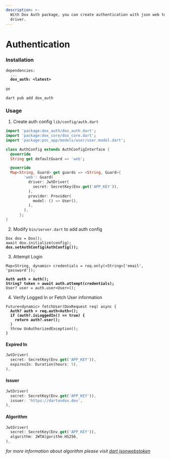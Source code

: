 ```yaml
---
description: >-
  With Dox Auth package, you can create authentication with json web token(JWT)
  driver.
---
```


# Authentication

### Installation

<pre class="language-yaml"><code class="lang-yaml">dependencies:
  ...
<strong>  dox_auth: &#x3C;latest>
</strong></code></pre>

or

```shell
dart pub add dox_auth
```

### Usage

1. Create auth config `lib/config/auth.dart`

```dart
import 'package:dox_auth/dox_auth.dart';
import 'package:dox_core/dox_core.dart';
import 'package:poc_app/models/user/user.model.dart';

class AuthConfig extends AuthConfigInterface {
  @override
  String get defaultGuard => 'web';

  @override
  Map<String, Guard> get guards => <String, Guard>{
        'web': Guard(
          driver: JwtDriver(
            secret: SecretKey(Env.get('APP_KEY')),
          ),
          provider: Provider(
            model: () => User(),
          ),
        ),
      };
}
```

2. Modify `bin/server.dart` to add auth config

<pre class="language-dart"><code class="lang-dart">Dox dox = Dox();
await dox.initialize(config);
<strong>dox.setAuthConfig(AuthConfig());
</strong></code></pre>

3. Attempt Login

<pre class="language-dart"><code class="lang-dart">Map&#x3C;String, dynamic> credentials = req.only(&#x3C;String>['email', 'password']);

<strong>Auth auth = Auth();
</strong><strong>String? token = await auth.attempt(credentials);
</strong>User? user = auth.user&#x3C;User>();
</code></pre>

4. Verify Logged In or Fetch User information

<pre class="language-dart"><code class="lang-dart">Future&#x3C;dynamic> fetchUser(DoxRequest req) async {
<strong>  Auth? auth = req.auth&#x3C;Auth>();
</strong><strong>  if (auth?.isLoggedIn() == true) {
</strong><strong>    return auth?.user();
</strong>  }
  throw UnAuthorizedException();
}
</code></pre>

#### Expired In&#x20;

```dart
JwtDriver(
  secret: SecretKey(Env.get('APP_KEY')),
  expiresIn: Duration(hours: 5),
),
```

#### Issuer&#x20;

```dart
JwtDriver(
  secret: SecretKey(Env.get('APP_KEY')),
  issuer: 'https://dartondox.dev',
),
```

#### Algorithm&#x20;

```dart
JwtDriver(
  secret: SecretKey(Env.get('APP_KEY')),
  algorithm: JWTAlgorithm.HS256,
),
```

_for more information about algorithm please visit_ [_dart jsonwebstoken_](https://pub.dev/packages/dart\_jsonwebtoken)
